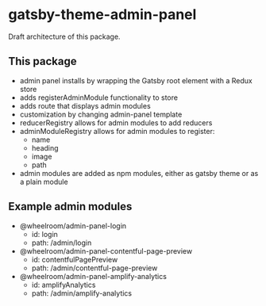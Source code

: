 # gatsby-theme-admin-panel

Draft architecture of this package.

## This package

- admin panel installs by wrapping the Gatsby root element with a Redux store
- adds registerAdminModule functionality to store
- adds route that displays admin modules
- customization by changing admin-panel template
- reducerRegistry allows for admin modules to add reducers
- adminModuleRegistry allows for admin modules to register:
  - name
  - heading
  - image
  - path
- admin modules are added as npm modules, either as gatsby theme or as a plain
  module

## Example admin modules

- @wheelroom/admin-panel-login
  - id: login
  - path: /admin/login
- @wheelroom/admin-panel-contentful-page-preview
  - id: contentfulPagePreview
  - path: /admin/contentful-page-preview
- @wheelroom/admin-panel-amplify-analytics
  - id: amplifyAnalytics
  - path: /admin/amplify-analytics

